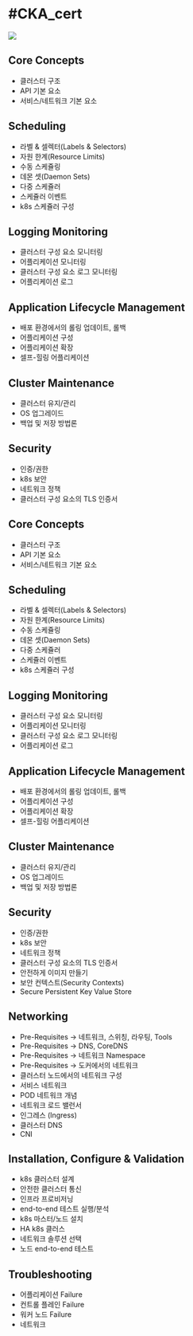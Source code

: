 #CKA_cert
==========

<img src = https://github.com/hojun121/CKA_cert/blob/main/CKACert.png>

## Core Concepts
  - 클러스터 구조
  - API 기본 요소
  - 서비스/네트워크 기본 요소

## Scheduling
  - 라벨 & 셀렉터(Labels & Selectors)
  - 자원 한계(Resource Limits)
  - 수동 스케쥴링
  - 데몬 셋(Daemon Sets)
  - 다중 스케쥴러
  - 스케쥴러 이벤트
  - k8s 스케쥴러 구성

## Logging Monitoring
  - 클러스터 구성 요소 모니터링
  - 어플리케이션 모니터링
  - 클러스터 구성 요소 로그 모니터링
  - 어플리케이션 로그

## Application Lifecycle Management
  - 배포 환경에서의 롤링 업데이트, 롤백
  - 어플리케이션 구성
  - 어플리케이션 확장
  - 셀프-힐링 어플리케이션

## Cluster Maintenance
  - 클러스터 유지/관리
  - OS 업그레이드
  - 백업 및 저장 방법론

## Security
  - 인증/권한
  - k8s 보안
  - 네트워크 정책
  - 클러스터 구성 요소의 TLS 인증서

## Core Concepts
  - 클러스터 구조
  - API 기본 요소
  - 서비스/네트워크 기본 요소

## Scheduling
  - 라벨 & 셀렉터(Labels & Selectors)
  - 자원 한계(Resource Limits)
  - 수동 스케쥴링
  - 데몬 셋(Daemon Sets)
  - 다중 스케쥴러
  - 스케쥴러 이벤트
  - k8s 스케쥴러 구성

## Logging Monitoring
  - 클러스터 구성 요소 모니터링
  - 어플리케이션 모니터링
  - 클러스터 구성 요소 로그 모니터링
  - 어플리케이션 로그

## Application Lifecycle Management
  - 배포 환경에서의 롤링 업데이트, 롤백
  - 어플리케이션 구성
  - 어플리케이션 확장
  - 셀프-힐링 어플리케이션

## Cluster Maintenance
  - 클러스터 유지/관리
  - OS 업그레이드
  - 백업 및 저장 방법론

## Security
  - 인증/권한
  - k8s 보안
  - 네트워크 정책
  - 클러스터 구성 요소의 TLS 인증서
  - 안전하게 이미지 만들기
  - 보안 컨텍스트(Security Contexts)
  - Secure Persistent Key Value Store

## Networking
  - Pre-Requisites -> 네트워크, 스위칭, 라우팅, Tools
  - Pre-Requisites -> DNS, CoreDNS
  - Pre-Requisites -> 네트워크 Namespace
  - Pre-Requisites -> 도커에서의 네트워크
  - 클러스터 노드에서의 네트워크 구성
  - 서비스 네트워크
  - POD 네트워크 개념
  - 네트워크 로드 밸런서
  - 인그레스 (Ingress)
  - 클러스터 DNS
  - CNI

## Installation, Configure & Validation
  - k8s 클러스터 설계
  - 안전한 클러스터 통신
  - 인프라 프로비저닝
  - end-to-end 테스트 실행/분석
  - k8s 마스터/노드 설치
  - HA k8s 클러스
  - 네트워크 솔루션 선택
  - 노드 end-to-end 테스트

## Troubleshooting
  - 어플리케이션 Failure
  - 컨트롤 플레인 Failure
  - 워커 노드 Failure
  - 네트워크
